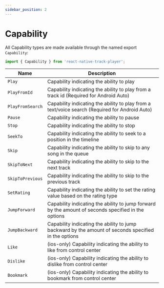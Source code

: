 ```yaml
---
sidebar_position: 2
---
```


# Capability

All Capability types are made available through the named export `Capability`:

```ts
import { Capability } from 'react-native-track-player';
```

| Name | Description |
|------|-------------|
| `Play`           | Capability indicating the ability to play |
| `PlayFromId`     | Capability indicating the ability to play from a track id (Required for Android Auto) |
| `PlayFromSearch` | Capability indicating the ability to play from a text/voice search (Required for Android Auto) |
| `Pause`          | Capability indicating the ability to pause |
| `Stop`           | Capability indicating the ability to stop |
| `SeekTo`         | Capability indicating the ability to seek to a position in the timeline |
| `Skip`           | Capability indicating the ability to skip to any song in the queue |
| `SkipToNext`     | Capability indicating the ability to skip to the next track |
| `SkipToPrevious` | Capability indicating the ability to skip to the previous track |
| `SetRating`      | Capability indicating the ability to set the rating value based on the rating type |
| `JumpForward`    | Capability indicating the ability to jump forward by the amount of seconds specified in the options |
| `JumpBackward`   | Capability indicating the ability to jump backward by the amount of seconds specified in the options |
| `Like`           | (ios-only) Capability indicating the ability to like from control center |
| `Dislike`        | (ios-only) Capability indicating the ability to dislike from control center |
| `Bookmark`       | (ios-only) Capability indicating the ability to bookmark from control center |
